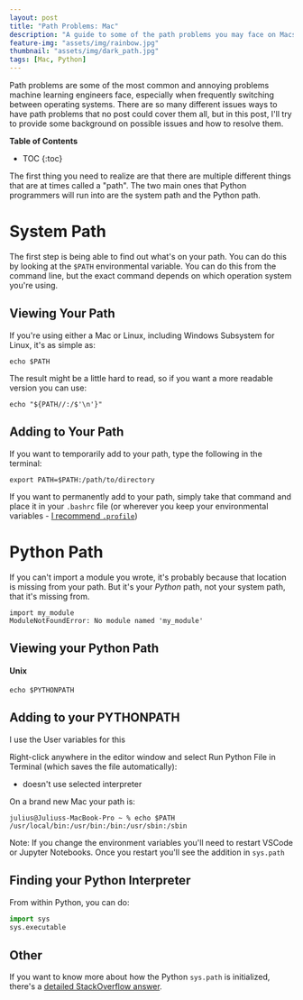 ```yaml
---
layout: post
title: "Path Problems: Mac"
description: "A guide to some of the path problems you may face on Macs"
feature-img: "assets/img/rainbow.jpg"
thumbnail: "assets/img/dark_path.jpg"
tags: [Mac, Python]
---
```


Path problems are some of the most common and annoying problems machine learning engineers face, especially when frequently switching between operating systems. There are so many different issues ways to have path problems that no post could cover them all, but in this post, I'll try to provide some background on possible issues and how to resolve them.

<b>Table of Contents</b>
* TOC
{:toc}

The first thing you need to realize are that there are multiple different things that are at times called a "path". The two main ones that Python programmers will run into are the system path and the Python path. 

# System Path

The first step is being able to find out what's on your path. You can do this by looking at the `$PATH` environmental variable. You can do this from the command line, but the exact command depends on which operation system you're using.

## Viewing Your Path

If you're using either a Mac or Linux, including Windows Subsystem for Linux, it's as simple as:

`echo $PATH`

The result might be a little hard to read, so if you want a more readable version you can use:

`echo "${PATH//:/$'\n'}"`


## Adding to Your Path

If you want to temporarily add to your path, type the following in the terminal:

`export PATH=$PATH:/path/to/directory`

If you want to permanently add to your path, simply take that command and place it in your `.bashrc` file (or wherever you keep your environmental variables - [I recommend `.profile`](https://jss367.github.io/shell-and-environment-setup.html))

# Python Path

If you can't import a module you wrote, it's probably because that location is missing from your path. But it's your *Python* path, not your system path, that it's missing from.

```
import my_module
ModuleNotFoundError: No module named 'my_module'
```

## Viewing your Python Path

#### Unix

`echo $PYTHONPATH`


## Adding to your PYTHONPATH

I use the User variables for this



Right-click anywhere in the editor window and select Run Python File in Terminal (which saves the file automatically):

- doesn't use selected interpreter





On a brand new Mac your path is:

```
julius@Juliuss-MacBook-Pro ~ % echo $PATH
/usr/local/bin:/usr/bin:/bin:/usr/sbin:/sbin
```


Note:
If you change the environment variables you'll need to restart VSCode or Jupyter Notebooks. Once you restart you'll see the addition in `sys.path`


## Finding your Python Interpreter

From within Python, you can do:

``` python
import sys
sys.executable
```


## Other

If you want to know more about how the Python `sys.path` is initialized, there's a [detailed StackOverflow answer](https://stackoverflow.com/questions/897792/where-is-pythons-sys-path-initialized-from).
